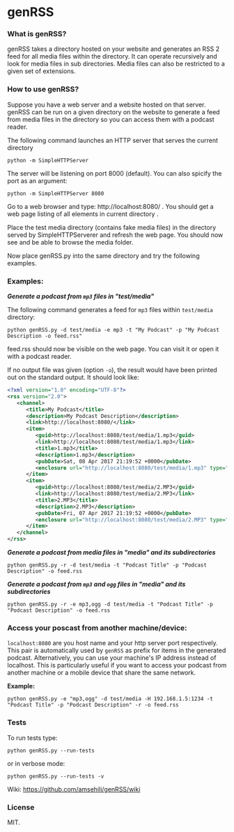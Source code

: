 # genRSS

### What is genRSS?
genRSS takes a directory hosted on your website and generates an RSS 2 feed for all media files within the directory. It can operate recursively and look for media files in sub directories. Media files can also be restricted to a given set of extensions.

### How to use genRSS?
Suppose you have a web server and a website hosted on that server. genRSS can be run on a given directory on the website to generate a feed from media files in the directory so you can access them with a podcast reader.

The following command launches an HTTP server that serves the current directory

    python -m SimpleHTTPServer

The server will be listening on port 8000 (default). You can also spicify the port as an argument:

    python -m SimpleHTTPServer 8080

Go to a web browser and type: http://localhost:8080/ . You should get a web page listing of all elements in current directory .

Place the test media directory (contains fake media files) in the directory served by SimpleHTTPServerer and refresh the web page. You should now see and be able to browse the media folder.

Now place genRSS.py into the same directory and try the following examples.

### Examples:

**_Generate a podcast from `mp3` files in "test/media"_**

The following command generates a feed for `mp3` files within `test/media` directory:

    python genRSS.py -d test/media -e mp3 -t "My Podcast" -p "My Podcast Description -o feed.rss"
 
feed.rss should now be visible on the web page. You can visit it or open it with a podcast reader.

If no output file was given (option `-o`), the result would have been printed out on the standard output. It should look like:

```XML
<?xml version="1.0" encoding="UTF-8"?>
<rss version="2.0">
   <channel>
      <title>My Podcast</title>
      <description>My Podcast Description</description>
      <link>http://localhost:8080/</link>
      <item>
         <guid>http://localhost:8080/test/media/1.mp3</guid>
         <link>http://localhost:8080/test/media/1.mp3</link>
         <title>1.mp3</title>
         <description>1.mp3</description>
         <pubDate>Sat, 08 Apr 2017 21:19:52 +0000</pubDate>
         <enclosure url="http://localhost:8080/test/media/1.mp3" type="audio/mpeg" length="0"/>
      </item>
      <item>
         <guid>http://localhost:8080/test/media/2.MP3</guid>
         <link>http://localhost:8080/test/media/2.MP3</link>
         <title>2.MP3</title>
         <description>2.MP3</description>
         <pubDate>Fri, 07 Apr 2017 21:19:52 +0000</pubDate>
         <enclosure url="http://localhost:8080/test/media/2.MP3" type="audio/mpeg" length="0"/>
      </item>
   </channel>
</rss>
```

**_Generate a podcast from media files in "media" and its subdirectories_**

    python genRSS.py -r -d test/media -t "Podcast Title" -p "Podcast Description" -o feed.rss

**_Generate a podcast from `mp3` and `ogg` files in "media" and its subdirectories_**

    python genRSS.py -r -e mp3,ogg -d test/media -t "Podcast Title" -p "Podcast Description" -o feed.rss


### Access your poscast from another machine/device:

`localhost:8080` are you host name and your http server port respectively. This pair is automatically used by `genRSS` as prefix for items in the generated podcast. Alternatively, you can use your machine's IP address instead of localhost. This is particularly useful if you want to access your podcast from another machine or a mobile device that share the same network.

**Example:**

    python genRSS.py -e "mp3,ogg" -d test/media -H 192.168.1.5:1234 -t "Podcast Title" -p "Podcast Description" -r -o feed.rss

### Tests

To run tests type:

    python genRSS.py --run-tests

or in verbose mode:

    python genRSS.py --run-tests -v

Wiki: https://github.com/amsehili/genRSS/wiki

### License
MIT.
